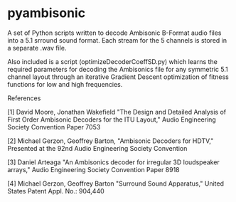 # pyambisonic

A set of Python scripts written to decode Ambisonic B-Format audio files into a 5.1 srround sound format. Each stream for the 5 channels is stored in a separate .wav file.

Also included is a script (optimizeDecoderCoeffSD.py) which learns the required parameters for decoding the Ambisonics file for any symmetric 5.1 channel layout through an iterative Gradient Descent optimization of fitness functions for low and high frequencies.

References

[1] David Moore, Jonathan Wakefield "The Design and Detailed Analysis of First Order Ambisonic Decoders for the ITU Layout," Audio Engineering Society Convention Paper 7053

[2] Michael Gerzon, Geoffrey Barton, "Ambisonic Decoders for HDTV," Presented at the 92nd Audio Engineering Society Convention

[3] Daniel Arteaga "An Ambisonics decoder for irregular 3D loudspeaker arrays," Audio Engineering Society Convention Paper 8918

[4] Michael Gerzon, Geoffrey Barton "Surround Sound Apparatus," United States Patent Appl. No.: 904,440
